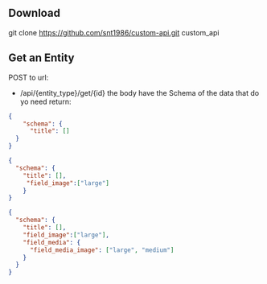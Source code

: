 ## Download
git clone https://github.com/snt1986/custom-api.git custom_api

## Get an Entity
POST to url:
* /api/{entity_type}/get/{id}
the body have the Schema of the data that do yo need return:
```json
{
	"schema": {
	  "title": []
  }
}
```

```json
{ 
  "schema": {
    "title": [],
     "field_image":["large"]
    }
}      
```
```json
{ 
  "schema": {
    "title": [],
    "field_image":["large"],
    "field_media": {
      "field_media_image": ["large", "medium"]
    }
  }
}      
```



         